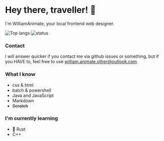 # Hey there, traveller! 👋
I'm WilliamAnimate, your local frontend web designer.

![Top langs](https://github-readme-stats.vercel.app/api/top-langs/?username=WilliamAnimate&show_icons=true&theme=dark&layout=compact&custom_title=Most%20used%20languages)
![status](https://github-readme-stats.vercel.app/api?username=WilliamAnimate&count_private=true&theme=dark&show_icons=true&custom_title=My%20stats&layout=compact)

### Contact

I will answer quicker if you contact me via github issues or something, but if you HAVE to, feel free to use [william.animate.other@outlook.com](mailto://william.animate.other@outlook.com).

### What I know

- css & html
- batch & powershell
- Java and JavaScript
- Markdown
- ~~Scratch~~

### I'm currently learning

- 🦀 Rust
- C++

<!--
**WilliamAnimate/WilliamAnimate** is a ✨ _special_ ✨ repository because its `README.md` (this file) appears on your GitHub profile.

Here are some ideas to get you started:

- 🔭 I’m currently working on ...
- 🌱 I’m currently learning ...
- 👯 I’m looking to collaborate on ...
- 🤔 I’m looking for help with ...
- 💬 Ask me about ...
- 📫 How to reach me: ...
- 😄 Pronouns: ...
- ⚡ Fun fact: ...
- Something else
-->
